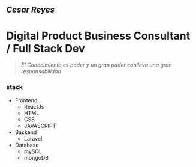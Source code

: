 
## *Cesar Reyes*
# Digital Product Business Consultant / Full Stack Dev
> _El Conocimiento es poder y un gran poder conlleva una gran responsabilidad_
### stack
- Frontend
  * ReactJs
  * HTML
  * CSS
  * JAVASCRIPT
- Backend
  * Laravel
- Database
  * mySQL
  * mongoDB
<!--
**cesararc/cesararc** is a ✨ _special_ ✨ repository because its `README.md` (this file) appears on your GitHub profile.

Here are some ideas to get you started:

- 🔭 I’m currently working on ...
- 🌱 I’m currently learning ...
- 👯 I’m looking to collaborate on ...
- 🤔 I’m looking for help with ...
- 💬 Ask me about ...
- 📫 How to reach me: ...
- 😄 Pronouns: ...
- ⚡ Fun fact: ...
-->

